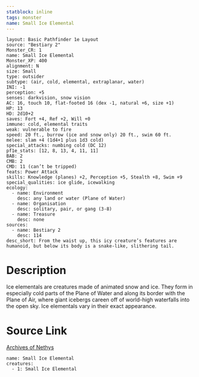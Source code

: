 ```yaml
---
statblock: inline
tags: monster
name: Small Ice Elemental
---
```

```statblock
layout: Basic Pathfinder 1e Layout
source: "Bestiary 2"
Monster_CR: 1
name: Small Ice Elemental
Monster_XP: 400
alignment: N
size: Small
type: outsider
subtype: (air, cold, elemental, extraplanar, water)
INI: -1
perception: +5
senses: darkvision, snow vision
AC: 16, touch 10, flat-footed 16 (dex -1, natural +6, size +1)
HP: 13
HD: 2d10+2
saves: Fort +4, Ref +2, Will +0
immune: cold, elemental traits
weak: vulnerable to fire
speed: 20 ft., burrow (ice and snow only) 20 ft., swim 60 ft.
melee: slam +4 (1d4+1 plus 1d3 cold)
special_attacks: numbing cold (DC 12)
pf1e_stats: [12, 8, 13, 4, 11, 11]
BAB: 2
CMB: 2
CMD: 11 (can’t be tripped)
feats: Power Attack
skills: Knowledge (planes) +2, Perception +5, Stealth +8, Swim +9
special_qualities: ice glide, icewalking
ecology:
  - name: Environment
    desc: any land or water (Plane of Water)
  - name: Organisation
    desc: solitary, pair, or gang (3-8)
  - name: Treasure
    desc: none
sources:
  - name: Bestiary 2
    desc: 114
desc_short: From the waist up, this icy creature’s features are humanoid, but below its body is a snake-like, slithering tail. 
```
# Description
Ice elementals are creatures made of animated snow and ice. They form in especially cold parts of the Plane of Water and along its border with the Plane of Air, where giant icebergs careen off of world-high waterfalls into the open sky. Ice elementals vary in their exact appearance.
# Source Link
[Archives of Nethys](https://aonprd.com/MonsterDisplay.aspx?ItemName=Small%20Ice%20Elemental)
```encounter-table
name: Small Ice Elemental
creatures:
  - 1: Small Ice Elemental
```
